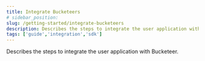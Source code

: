 ```yaml
---
title: Integrate Bucketeers
# sidebar_position: 
slug: /getting-started/integrate-bucketeers
description: Describes the steps to integrate the user application with Bucketeer.
tags: ['guide','integration','sdk']
---
```


Describes the steps to integrate the user application with Bucketeer.